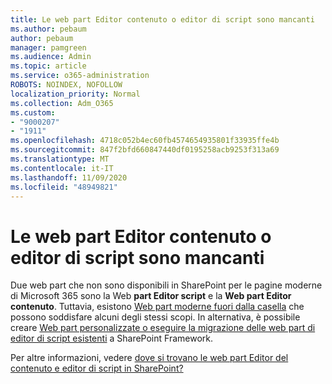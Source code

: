 ```yaml
---
title: Le web part Editor contenuto o editor di script sono mancanti
ms.author: pebaum
author: pebaum
manager: pamgreen
ms.audience: Admin
ms.topic: article
ms.service: o365-administration
ROBOTS: NOINDEX, NOFOLLOW
localization_priority: Normal
ms.collection: Adm_O365
ms.custom:
- "9000207"
- "1911"
ms.openlocfilehash: 4718c052b4ec60fb4574654935801f33935ffe4b
ms.sourcegitcommit: 847f2bfd660847440df0195258acb9253f313a69
ms.translationtype: MT
ms.contentlocale: it-IT
ms.lasthandoff: 11/09/2020
ms.locfileid: "48949821"
---
```

# <a name="content-editor-or-script-editor-web-parts-are-missing"></a>Le web part Editor contenuto o editor di script sono mancanti

Due web part che non sono disponibili in SharePoint per le pagine moderne di Microsoft 365 sono la Web **part Editor script** e la **Web part Editor contenuto**. Tuttavia, esistono [Web part moderne fuori dalla casella](https://support.microsoft.com/office/ed6cc9ce-8b2a-480c-a655-1b9d7615cdbd#bkmk_outofbox) che possono soddisfare alcuni degli stessi scopi. In alternativa, è possibile creare [Web part personalizzate o eseguire la migrazione delle web part di editor di script esistenti](https://support.microsoft.com/office/ed6cc9ce-8b2a-480c-a655-1b9d7615cdbd#bkmk_custom) a SharePoint Framework.  

Per altre informazioni, vedere [dove si trovano le web part Editor del contenuto e editor di script in SharePoint?](https://support.microsoft.com/office/ed6cc9ce-8b2a-480c-a655-1b9d7615cdbd)
